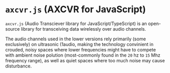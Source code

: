 # `axcvr.js` (AXCVR for JavaScript)

`axcvr.js` (Audio Transciever library for JavaScript/TypeScript) is an open-source library for transceiving data wirelessly over audio channels.

The audio channels used in the lower versions rely primarily (some exclusively) on ultrasonic (1audio, making the technology convinient in crouded, noisy spaces where lower frequencies might have to compete with ambient noise polution (most-commonly found in the `20` hz to `15` Mhz frequency range), as well as quiet spaces where too much noise may cause disturbance.
